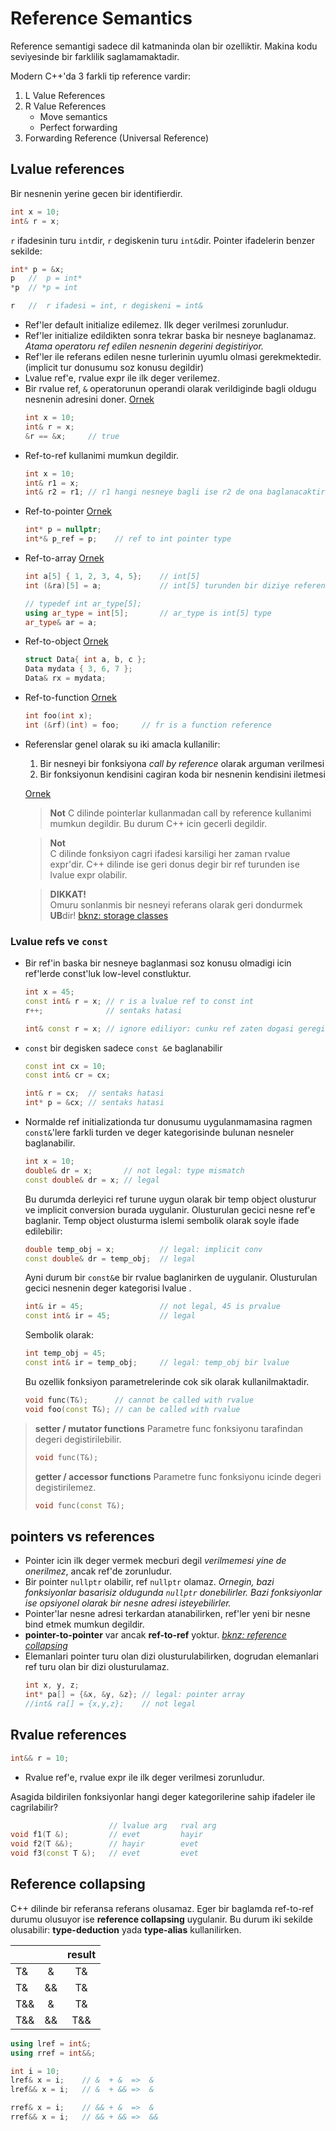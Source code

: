 # Reference Semantics
Reference semantigi sadece dil katmaninda olan bir ozelliktir. Makina kodu seviyesinde bir farklilik saglamamaktadir.

Modern C++'da 3 farkli tip reference vardir:
1. L Value References
2. R Value References
   * Move semantics
   * Perfect forwarding
3. Forwarding Reference (Universal Reference)


## Lvalue references
Bir nesnenin yerine gecen bir identifierdir.

```C++
int x = 10;
int& r = x;
```
`r` ifadesinin turu `int`dir, `r` degiskenin turu `int&`dir. Pointer ifadelerin benzer sekilde:
```C++
int* p = &x;
p   //  p = int*
*p  // *p = int

r   //  r ifadesi = int, r degiskeni = int&
```

* Ref'ler default initialize edilemez. Ilk deger verilmesi zorunludur.
* Ref'ler initialize edildikten sonra tekrar baska bir nesneye baglanamaz.
  *Atama operatoru ref edilen nesnenin degerini degistiriyor.*
* Ref'ler ile referans edilen nesne turlerinin uyumlu olmasi gerekmektedir. (implicit tur donusumu soz konusu degildir)
* Lvalue ref'e, rvalue expr ile ilk deger verilemez.
* Bir rvalue ref, `&` operatorunun operandi olarak verildiginde bagli oldugu nesnenin adresini doner.
  [Ornek](res/src/ref_sem01.cpp)
  ```C++
  int x = 10;
  int& r = x;
  &r == &x;     // true
  ```
* Ref-to-ref kullanimi mumkun degildir.
  ```C++
  int x = 10;
  int& r1 = x;
  int& r2 = r1; // r1 hangi nesneye bagli ise r2 de ona baglanacaktir.
  ```
* Ref-to-pointer
  [Ornek](res/src/ref_sem02.cpp)
  ```C++
  int* p = nullptr;
  int*& p_ref = p;    // ref to int pointer type
  ```
* Ref-to-array
  [Ornek](res/src/ref_sem03.cpp)
  ```C++
  int a[5] { 1, 2, 3, 4, 5};    // int[5]
  int (&ra)[5] = a;             // int[5] turunden bir diziye reference
  ```
  ```C++
  // typedef int ar_type[5];
  using ar_type = int[5];       // ar_type is int[5] type
  ar_type& ar = a;
  ```
* Ref-to-object
  [Ornek](res/src/ref_sem04.cpp)
  ```C++
  struct Data{ int a, b, c };
  Data mydata { 3, 6, 7 };
  Data& rx = mydata;
  ```
* Ref-to-function
  [Ornek](res/src/ref_sem05.cpp)
  ```C++
  int foo(int x);
  int (&rf)(int) = foo;     // fr is a function reference
  ```

<!--  -->

* Referenslar genel olarak su iki amacla kullanilir:
  1. Bir nesneyi bir fonksiyona *call by reference* olarak arguman verilmesi
  2. Bir fonksiyonun kendisini cagiran koda bir nesnenin kendisini iletmesi

  [Ornek](res/src/ref_sem06.cpp)
  
  > **Not**
  > C dilinde pointerlar kullanmadan call by reference kullanimi mumkun degildir. Bu durum C++ icin gecerli degildir.
  
  > **Not**  
  > C dilinde fonksiyon cagri ifadesi karsiligi her zaman rvalue expr'dir. C++ dilinde ise geri donus degir bir ref turunden ise lvalue expr olabilir.
  
  > **DIKKAT!**  
  > Omuru sonlanmis bir nesneyi referans olarak geri dondurmek **UB**dir!
  > [bknz: storage classes](090_storage_classes.md)
  
### Lvalue refs ve `const`

* Bir ref'in baska bir nesneye baglanmasi soz konusu olmadigi icin ref'lerde const'luk low-level constluktur.
  ```C++
  int x = 45;
  const int& r = x; // r is a lvalue ref to const int
  r++;              // sentaks hatasi
  ```
  ```C++
  int& const r = x; // ignore ediliyor: cunku ref zaten dogasi geregi top-level const
  ```

* `const` bir degisken sadece `const &`e baglanabilir
  ```C++
  const int cx = 10;
  const int& cr = cx;
  ```
  ```C++
  int& r = cx;  // sentaks hatasi
  int* p = &cx; // sentaks hatasi
  ```

* Normalde ref initializationda tur donusumu uygulanmamasina ragmen `const&`'lere farkli turden ve deger kategorisinde bulunan nesneler baglanabilir.
  ```C++
  int x = 10;
  double& dr = x;       // not legal: type mismatch
  const double& dr = x; // legal
  ```
  Bu durumda derleyici ref turune uygun olarak bir temp object olusturur ve implicit conversion burada uygulanir. Olusturulan gecici nesne ref'e baglanir. 
  Temp object olusturma islemi sembolik olarak soyle ifade edilebilir:
  ```C++
  double temp_obj = x;          // legal: implicit conv
  const double& dr = temp_obj;  // legal
  ```
  Ayni durum bir `const&`e bir rvalue baglanirken de uygulanir. Olusturulan gecici nesnenin deger kategorisi lvalue .
  ```C++
  int& ir = 45;                 // not legal, 45 is prvalue
  const int& ir = 45;           // legal
  ```
  Sembolik olarak:
  ```C++
  int temp_obj = 45;
  const int& ir = temp_obj;     // legal: temp_obj bir lvalue
  ```
  Bu ozellik fonksiyon parametrelerinde cok sik olarak kullanilmaktadir.
  ```C++
  void func(T&);      // cannot be called with rvalue
  void foo(const T&); // can be called with rvalue
  ```

<!--  -->

  > **setter / mutator functions**
  > Parametre func fonksiyonu tarafindan degeri degistirilebilir.
  > ```C++
  > void func(T&);
  > ```
  > **getter / accessor functions**
  > Parametre func fonksiyonu icinde degeri degistirilemez.
  > ```C++
  > void func(const T&);
  > ```
  
  
## pointers vs references

* Pointer icin ilk deger vermek mecburi degil *verilmemesi yine de onerilmez*, ancak ref'de zorunludur.
* Bir pointer `nullptr` olabilir, ref `nullptr` olamaz.
  *Ornegin, bazi fonksiyonlar basarisiz oldugunda `nullptr` donebilirler. Bazi fonksiyonlar ise opsiyonel olarak bir nesne adresi isteyebilirler.*
* Pointer'lar nesne adresi terkardan atanabilirken, ref'ler yeni bir nesne bind etmek mumkun degildir.
* **pointer-to-pointer** var ancak **ref-to-ref** yoktur.
  *[bknz: reference collapsing](110_type_deduction.md#reference-collapsing)*
* Elemanlari pointer turu olan dizi olusturulabilirken, dogrudan elemanlari ref turu olan bir dizi olusturulamaz.
  ```C++
  int x, y, z;
  int* pa[] = {&x, &y, &z}; // legal: pointer array
  //int& ra[] = {x,y,z};    // not legal
  ```

## Rvalue references
```C++
int&& r = 10;
```
* Rvalue ref'e, rvalue expr ile ilk deger verilmesi zorunludur.

Asagida bildirilen fonksiyonlar hangi deger kategorilerine sahip ifadeler ile cagrilabilir?
```C++
                      // lvalue arg   rval arg
void f1(T &);         // evet         hayir   
void f2(T &&);        // hayir        evet    
void f3(const T &);   // evet         evet    
```




## Reference collapsing

C++ dilinde bir referansa referans olusamaz. Eger bir baglamda ref-to-ref durumu olusuyor ise **reference collapsing** uygulanir. Bu durum iki sekilde olusabilir: **type-deduction** yada **type-alias** kullanilirken.

|     |       | result |
| --- | :---: | :----: |
| T&  |   &   |   T&   |
| T&  |  &&   |   T&   |
| T&& |   &   |   T&   |
| T&& |  &&   |  T&&   |

```C++
using lref = int&;
using rref = int&&;

int i = 10;
lref& x = i;    // &  + &  =>  &
lref&& x = i;   // &  + && =>  &

rref& x = i;    // && + &  =>  &
rref&& x = i;   // && + && =>  &&
```